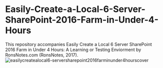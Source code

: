 # Easily-Create-a-Local-6-Server-SharePoint-2016-Farm-in-Under-4-Hours
This repository accompanies Easily Create a Local 6 Server SharePoint 2016 Farm in Under 4 Hours: A Learning or Testing Enviorment by RonsNotes.com (RonsNotes, 2017).
![easilycreatealocal6-serversharepoint2016farminunder4hourscover](https://cloud.githubusercontent.com/assets/20413101/21960562/5141da5c-daa5-11e6-8ef5-fc0d631d37e6.jpg)

